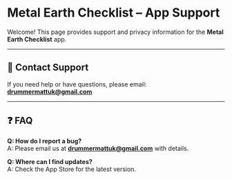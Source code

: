 # Metal Earth Checklist – App Support

Welcome! This page provides support and privacy information for the **Metal Earth Checklist** app.

---

## 📩 Contact Support
If you need help or have questions, please email: **drummermattuk@gmail.com**

---

## ❓ FAQ
**Q: How do I report a bug?**  
A: Please email us at **drummermattuk@gmail.com** with details.

**Q: Where can I find updates?**  
A: Check the App Store for the latest version.
